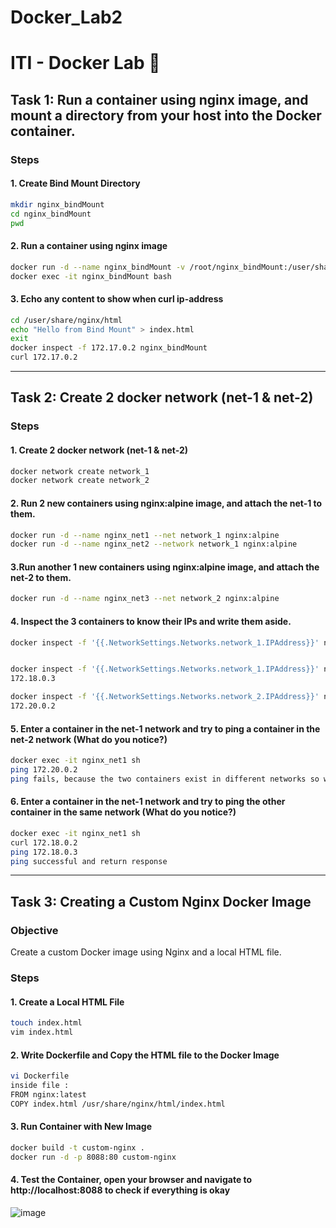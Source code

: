 # Docker_Lab2

# ITI - Docker Lab 🐋

## Task 1: Run a container using nginx image, and mount a directory from your host into the Docker container.

### Steps
#### 1. Create Bind Mount Directory
```bash
mkdir nginx_bindMount
cd nginx_bindMount
pwd
```
#### 2. Run a container using nginx image
```bash
docker run -d --name nginx_bindMount -v /root/nginx_bindMount:/user/share/nginx/html nginx
docker exec -it nginx_bindMount bash
```
#### 3. Echo any content to show when curl ip-address

```bash
cd /user/share/nginx/html
echo "Hello from Bind Mount" > index.html
exit
docker inspect -f 172.17.0.2 nginx_bindMount 
curl 172.17.0.2
```

---

## Task 2: Create 2 docker network (net-1 & net-2)

### Steps
#### 1. Create 2 docker network (net-1 & net-2)
```bash
docker network create network_1
docker network create network_2
```
#### 2. Run 2 new containers using nginx:alpine image, and attach the net-1 to them.

```bash
docker run -d --name nginx_net1 --net network_1 nginx:alpine
docker run -d --name nginx_net2 --network network_1 nginx:alpine
```
#### 3.Run another 1 new containers using nginx:alpine image, and attach the net-2 to them.
```bash
docker run -d --name nginx_net3 --net network_2 nginx:alpine
```
#### 4. Inspect the 3 containers to know their IPs and write them aside.
```bash
docker inspect -f '{{.NetworkSettings.Networks.network_1.IPAddress}}' nginx_net1


docker inspect -f '{{.NetworkSettings.Networks.network_1.IPAddress}}' nginx_net2
172.18.0.3

docker inspect -f '{{.NetworkSettings.Networks.network_2.IPAddress}}' nginx_net3
172.20.0.2

```
#### 5. Enter a container in the net-1 network and try to ping a container in the net-2 network (What do you notice?)
```bash
docker exec -it nginx_net1 sh 
ping 172.20.0.2
ping fails, because the two containers exist in different networks so we can see any response in terminal.
```
#### 6. Enter a container in the net-1 network and try to ping the other container in the same network (What do you notice?)
```bash
docker exec -it nginx_net1 sh 
curl 172.18.0.2
ping 172.18.0.3
ping successful and return response
```

---
## Task 3: Creating a Custom Nginx Docker Image
### Objective
Create a custom Docker image using Nginx and a local HTML file.

### Steps
#### 1. Create a Local HTML File
```bash
touch index.html
vim index.html
```
#### 2. Write Dockerfile and Copy the HTML file to the Docker Image
```bash
vi Dockerfile
inside file :
FROM nginx:latest
COPY index.html /usr/share/nginx/html/index.html
```
#### 3. Run Container with New Image
```bash
docker build -t custom-nginx .
docker run -d -p 8088:80 custom-nginx

```

#### 4. Test the Container, open your browser and navigate to http://localhost:8088 to check if everything is okay
![image](https://github.com/NadaAlnajdi/Docker_Lab1/assets/113345931/edf9e903-2bd0-43c3-8abb-3e49119bff16)

